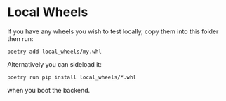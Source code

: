 # Local Wheels

If you have any wheels you wish to test locally, copy them into this folder then run:

```
poetry add local_wheels/my.whl
```

Alternatively you can sideload it:

```
poetry run pip install local_wheels/*.whl
```

when you boot the backend.
